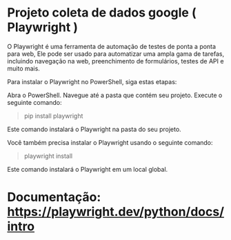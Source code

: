 # Projeto coleta de dados google ( Playwright )

O Playwright é uma ferramenta de automação de testes de ponta a ponta para web, Ele pode ser usado para automatizar uma ampla gama de tarefas, incluindo navegação na web, preenchimento de formulários, testes de API e muito mais.

Para instalar o Playwright no PowerShell, siga estas etapas:

Abra o PowerShell.
Navegue até a pasta que contém seu projeto.
Execute o seguinte comando:

> pip install playwright

Este comando instalará o Playwright na pasta do seu projeto.

Você também precisa instalar o Playwright usando o seguinte comando:

> playwright install

Este comando instalará o Playwright em um local global.

# Documentação: https://playwright.dev/python/docs/intro
